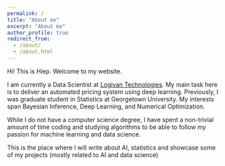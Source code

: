 ```yaml
---
permalink: /
title: "About me"
excerpt: "About me"
author_profile: true
redirect_from: 
  - /about/
  - /about.html
---
```


Hi! This is Hiep. Welcome to my website. 

I am currently a Data Scientist at [Logivan Technologies](https://www.logivan.com/). My main task here is to deliver an automated pricing system using deep learning. Previously, I was graduate student in Statistics at Georgetown University. My interests span Bayesian Inference, Deep Learning, and Numerical Optimization. 

While I do not have a computer science degree, I have spent a non-trivial amount of time coding and studying algorithms to be able to follow my passion for machine learning and data science.

This is the place where I will write about AI, statistics and showcase some of my projects (mostly related to AI and data science)